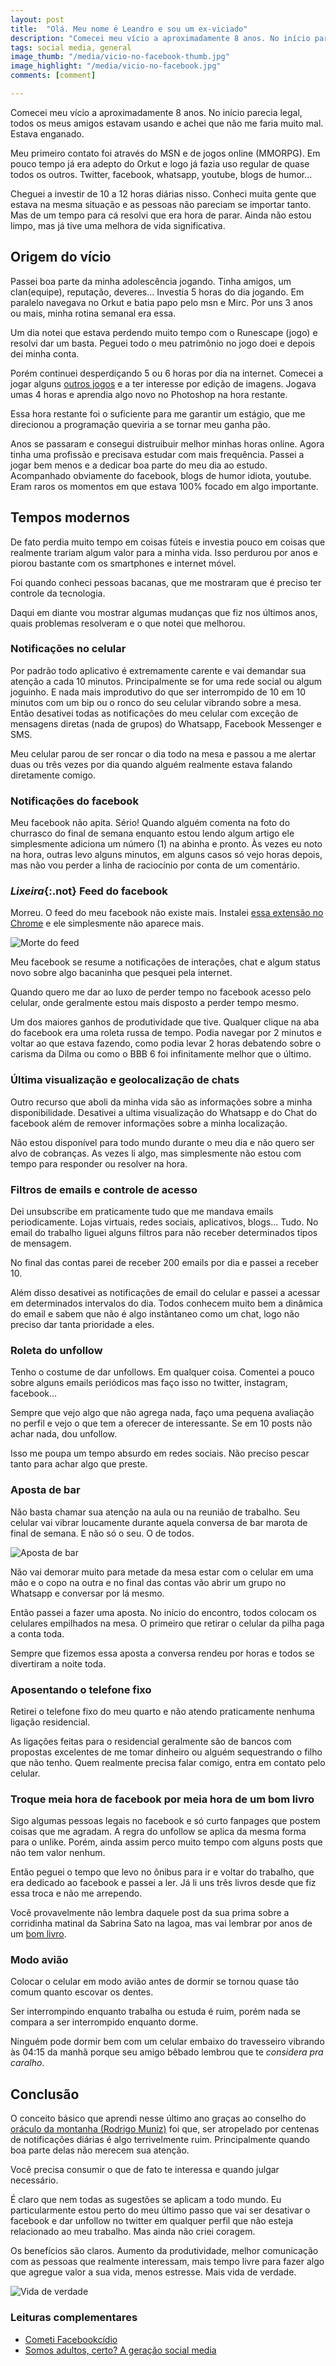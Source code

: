 ```yaml
---
layout: post
title:  "Olá. Meu nome é Leandro e sou um ex-viciado"
description: "Comecei meu vício a aproximadamente 8 anos. No início parecia legal, todos os meus amigos estavam usando e achei que não me faria muito mal. Estava enganado."
tags: social media, general
image_thumb: "/media/vicio-no-facebook-thumb.jpg"
image_highlight: "/media/vicio-no-facebook.jpg"
comments: [comment]

---
```


Comecei meu vício a aproximadamente 8 anos. No início parecia legal, todos os meus amigos estavam usando e achei que não me faria muito mal. Estava enganado.

<!--more-->

Meu primeiro contato foi através do MSN e de jogos online (MMORPG). Em pouco tempo já era adepto do Orkut e logo já fazia uso regular de quase todos os outros. Twitter, facebook, whatsapp, youtube, blogs de humor...

Cheguei a investir de 10 a 12 horas diárias nisso. Conheci muita gente que estava na mesma situação e as pessoas não pareciam se importar tanto. Mas de um tempo para cá resolvi que era hora de parar. Ainda não estou limpo, mas já tive uma melhora de vida significativa.

## Origem do vício

Passei boa parte da minha adolescência jogando. Tinha amigos, um clan(equipe), reputação, deveres... Investia 5 horas do dia jogando. Em paralelo navegava no Orkut e batia papo pelo msn e Mirc. Por uns 3 anos ou mais, minha rotina semanal era essa.

Um dia notei que estava perdendo muito tempo com o Runescape (jogo) e resolvi dar um basta. Peguei todo o meu patrimônio no jogo doei e depois dei minha conta.

Porém continuei desperdiçando 5 ou 6 horas por dia na internet. Comecei a jogar alguns [outros jogos](http://battlelog.battlefield.com/bf3/soldier/leandrooriente/stats/479146962/pc/) e a ter interesse por edição de imagens. Jogava umas 4 horas e aprendia algo novo no Photoshop na hora restante.

Essa hora restante foi o suficiente para me garantir um estágio, que me direcionou a programação queviria a se tornar meu ganha pão.

Anos se passaram e consegui distruibuir melhor minhas horas online. Agora tinha uma profissão e precisava estudar com mais frequência. Passei a jogar bem menos e a dedicar boa parte do meu dia ao estudo. Acompanhado obviamente do facebook, blogs de humor idiota, youtube. Eram raros os momentos em que estava 100% focado em algo importante.

## Tempos modernos

De fato perdia muito tempo em coisas fúteis e investia pouco em coisas que realmente trariam algum valor para a minha vida. Isso perdurou por anos e piorou bastante com os smartphones e internet móvel. 

Foi quando conheci pessoas bacanas, que me mostraram que é preciso ter controle da tecnologia. 

Daqui em diante vou mostrar algumas mudanças que fiz nos últimos anos, quais problemas resolveram e o que notei que melhorou.

### Notificações no celular

Por padrão todo aplicativo é extremamente carente e vai demandar sua atenção a cada 10 minutos. Principalmente se for uma rede social ou algum joguinho. E nada mais improdutivo do que ser interrompido de 10 em 10 minutos com um bip ou o ronco do seu celular vibrando sobre a mesa. Então desativei todas as notificações do meu celular com exceção de mensagens diretas (nada de grupos) do Whatsapp, Facebook Messenger e SMS.

Meu celular parou de ser roncar o dia todo na mesa e passou a me alertar duas ou três vezes por dia quando alguém realmente estava falando diretamente comigo.

### Notificações do facebook

Meu facebook não apita. Sério! Quando alguém comenta na foto do churrasco do final de semana enquanto estou lendo algum artigo ele simplesmente adiciona um número (1) na abinha e pronto. Às vezes eu noto na hora, outras levo alguns minutos, em alguns casos só vejo horas depois, mas não vou perder a linha de raciocínio por conta de um comentário. 

### *Lixeira*{:.not} Feed do facebook

Morreu. O feed do meu facebook não existe mais. Instalei [essa extensão no Chrome](https://chrome.google.com/webstore/detail/kill-news-feed/hjobfcedfgohjkaieocljfcppjbkglfd) e ele simplesmente não aparece mais.

![Morte do feed](/media/facebook-feed.jpg)

Meu facebook se resume a notificações de interações, chat e algum status novo sobre algo bacaninha que pesquei pela internet.

Quando quero me dar ao luxo de perder tempo no facebook acesso pelo celular, onde geralmente estou mais disposto a perder tempo mesmo.

Um dos maiores ganhos de produtividade que tive. Qualquer clique na aba do facebook era uma roleta russa de tempo. Podia navegar por 2 minutos e voltar ao que estava fazendo, como podia levar 2 horas debatendo sobre o carisma da Dilma ou como o BBB 6 foi infinitamente melhor que o último.


### Última visualização e geolocalização de chats

Outro recurso que aboli da minha vida são as informações sobre a minha disponibilidade. Desativei a ultima visualização do Whatsapp e do Chat do facebook além de remover informações sobre a minha localização.

Não estou disponível para todo mundo durante o meu dia e não quero ser alvo de cobranças. As vezes li algo, mas simplesmente não estou com tempo para responder ou resolver na hora.

### Filtros de emails e controle de acesso

Dei unsubscribe em praticamente tudo que me mandava emails periodicamente. Lojas virtuais, redes sociais, aplicativos, blogs... Tudo. No email do trabalho liguei alguns filtros para não receber determinados tipos de mensagem.

No final das contas parei de receber 200 emails por dia e passei a receber 10.

Além disso desativei as notificações de email do celular e passei a acessar em determinados intervalos do dia. Todos conhecem muito bem a dinâmica do email e sabem que não é algo instântaneo como um chat, logo não preciso dar tanta prioridade a eles.

### Roleta do unfollow 

Tenho o costume de dar unfollows. Em qualquer coisa. Comentei a pouco sobre alguns emails periódicos mas faço isso no twitter, instagram, facebook...

Sempre que vejo algo que não agrega nada, faço uma pequena avaliação no perfil e vejo o que tem a oferecer de interessante. Se em 10 posts não achar nada, dou unfollow.

Isso me poupa um tempo absurdo em redes sociais. Não preciso pescar tanto para achar algo que preste.

### Aposta de bar

Não basta chamar sua atenção na aula ou na reunião de trabalho. Seu celular vai vibrar loucamente durante aquela conversa de bar marota de final de semana. E não só o seu. O de todos.

![Aposta de bar](/media/bar-celular.jpg)

Não vai demorar muito para metade da mesa estar com o celular em uma mão e o copo na outra e no final das contas vão abrir um grupo no Whatsapp e conversar por lá mesmo.

Então passei a fazer uma aposta. No início do encontro, todos colocam os celulares empilhados na mesa. O primeiro que retirar o celular da pilha paga a conta toda.

Sempre que fizemos essa aposta a conversa rendeu por horas e todos se divertiram a noite toda.

### Aposentando o telefone fixo

Retirei o telefone fixo do meu quarto e não atendo praticamente nenhuma ligação residencial.

As ligações feitas para o residencial geralmente são de bancos com propostas excelentes de me tomar dinheiro ou alguém sequestrando o filho que não tenho. Quem realmente precisa falar comigo, entra em contato pelo celular. 

### Troque meia hora de facebook por meia hora de um bom livro

Sigo algumas pessoas legais no facebook e só curto fanpages que postem coisas que me agradam. A regra do unfollow se aplica da mesma forma para o unlike. Porém, ainda assim perco muito tempo com alguns posts que não tem valor nenhum.

Então peguei o tempo que levo no ônibus para ir e voltar do trabalho, que era dedicado ao facebook e passei a ler. Já li uns três livros desde que fiz essa troca e não me arrependo.

Você provavelmente não lembra daquele post da sua prima sobre a corridinha matinal da Sabrina Sato na lagoa, mas vai lembrar por anos de um [bom livro](http://www.livrariacultura.com.br/scripts/resenha/resenha.asp?nitem=81519326&idlink=8787&adtype=pla&gclid=CKbew_HC_b4CFW4Q7Aod2h4ACg).

### Modo avião

Colocar o celular em modo avião antes de dormir se tornou quase tão comum quanto escovar os dentes. 

Ser interrompindo enquanto trabalha ou estuda é ruim, porém nada se compara a ser interrompido enquanto dorme. 

Ninguém pode dormir bem com um celular embaixo do travesseiro vibrando às 04:15 da manhã porque seu amigo bêbado lembrou que te *considera pra caralho*.

## Conclusão

O conceito básico que aprendi nesse último ano graças ao conselho do [oráculo da montanha (Rodrigo Muniz)](https://medium.com/@rdmuniz) foi que, ser atropelado por centenas de notificações diárias é algo terrivelmente ruim. Principalmente quando boa parte delas não merecem sua atenção.

Você precisa consumir o que de fato te interessa e quando julgar necessário.

É claro que nem todas as sugestões se aplicam a todo mundo. Eu particularmente estou perto do meu último passo que vai ser desativar o facebook e dar unfollow no twitter em qualquer perfil que não esteja relacionado ao meu trabalho. Mas ainda não criei coragem.

Os benefícios são claros. Aumento da produtividade, melhor comunicação com as pessoas que realmente interessam, mais tempo livre para fazer algo que agregue valor a sua vida, menos estresse. Mais vida de verdade.

![Vida de verdade](/media/vida-verdade.jpg)

### Leituras complementares

- [Cometi Facebookcídio](http://papodehomem.com.br/cometi-facebookcidio/)
- [Somos adultos, certo? A geração social media](http://papodehomem.com.br/somos-adultos-certo-a-geracao-social-media/)
